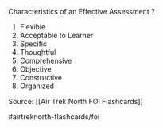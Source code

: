 Characteristics of an Effective Assessment
?
1. Flexible
2. Acceptable to Learner
3. Specific
4. Thoughtful
5. Comprehensive
6. Objective
7. Constructive
8. Organized

Source: [[Air Trek North FOI Flashcards]]

#airtreknorth-flashcards/foi